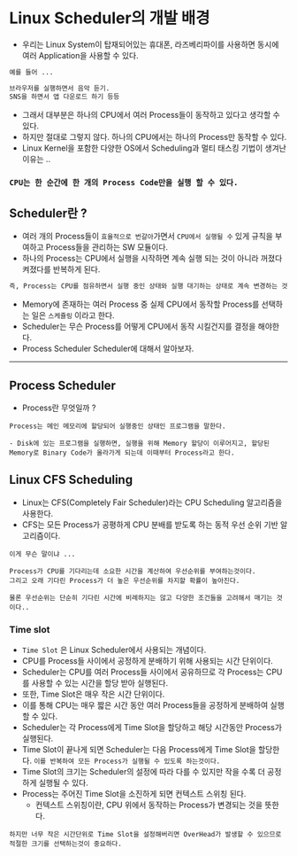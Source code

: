 # Linux Scheduler의 개발 배경

- 우리는 Linux System이 탑재되어있는 휴대폰, 라즈베리파이를 사용하면 동시에 여러 Application을 사용할 수 있다.

```markdown
예를 들어 ...

브라우저를 실행하면서 음악 듣기.
SNS을 하면서 앱 다운로드 하기 등등
```

- 그래서 대부분은 하나의 CPU에서 여러 Process들이 동작하고 있다고 생각할 수 있다.
- 하지만 절대로 그렇지 않다. 하나의 CPU에서는 하나의 Process만 동작할 수 있다.
- Linux Kernel을 포함한 다양한 OS에서 Scheduling과 멀티 태스킹 기법이 생겨난 이유는 ..

### `CPU는 한 순간에 한 개의 Process Code만을 실행 할 수 있다.`

## Scheduler란 ?

- 여러 개의 Process들이 `효율적으로 번갈아`가면서 `CPU에서 실행될 수` 있게 규칙을 부여하고 Process들을 관리하는 SW 모듈이다.
- 하나의 Process는 CPU에서 실행을 시작하면 계속 실행 되는 것이 아니라 꺼졌다 켜졌다를 반복하게 된다.

```markdown
즉, Process는 CPU를 점유하면서 실행 중인 상태와 실행 대기하는 상태로 계속 변경하는 것이다.
```

- Memory에 존재하는 여러 Process 중 실제 CPU에서 동작할 Process를 선택하는 일은 `스케쥴링` 이라고 한다.
- Scheduler는 무슨 Process를 어떻게 CPU에서 동작 시킬건지를 결정을 해야한다.
- Process Scheduler Scheduler에 대해서 알아보자.

---

## Process Scheduler

- Process란 무엇일까 ?

```docker
Process는 메인 메모리에 할당되어 실행중인 상태인 프로그램을 말한다.

- Disk에 있는 프로그램을 실행하면, 실행을 위해 Memory 할당이 이루어지고, 할당된 Memory로 Binary Code가 올라가게 되는데 이때부터 Process라고 한다.
```

## Linux CFS Scheduling

- Linux는 CFS(Completely Fair Scheduler)라는 CPU Scheduling 알고리즘을 사용한다.
- CFS는 모든 Process가 공평하게 CPU 분배를 받도록 하는 동적 우선 순위 기반 알고리즘이다.

```docker
이게 무슨 말이냐 ...

Process가 CPU를 기다리는데 소요한 시간을 계산하여 우선순위를 부여하는것이다.
그리고 오래 기다린 Process가 더 높은 우선순위를 차지할 확률이 높아진다. 

물론 우선순위는 단순히 기다린 시간에 비례하지는 않고 다양한 조건들을 고려해서 매기는 것이다..
```

### Time slot

- `Time Slot` 은 Linux Scheduler에서 사용되는 개념이다.
- CPU를 Process들 사이에서 공정하게 분배하기 위해 사용되는 시간 단위이다.
- Scheduler는 CPU를 여러 Process들 사이에서 공유하므로 각 Process는 CPU를 사용할 수 있는 시간을 할당 받아 실행된다.
- 또한, Time Slot은 매우 작은 시간 단위이다.
- 이를 통해 CPU는 매우 짧은 시간 동안 여러 Process들을 공정하게 분배하여 실행할 수 있다.
- Scheduler는 각 Process에게 Time Slot을 할당하고 해당 시간동안 Process가 실행된다.
- Time Slot이 끝나게 되면 Scheduler는 다음 Process에게 Time Slot을 할당한다. `이를 반복하여 모든 Process가 실행될 수 있도록 하는것이다.`
- Time Slot의 크기는 Scheduler의 설정에 따라 다를 수 있지만 작을 수록 더 공정하게 실행될 수 있다.
- Process는 주어진 Time Slot을 소진하게 되면 컨텍스트 스위칭 된다. 
    - 컨텍스트 스위칭이란, CPU 위에서 동작하는 Process가 변경되는 것을 뜻한다.

```docker
하지만 너무 작은 시간단위로 Time Slot을 설정해버리면 OverHead가 발생할 수 있으므로 
적절한 크기를 선택하는것이 중요하다. 
```